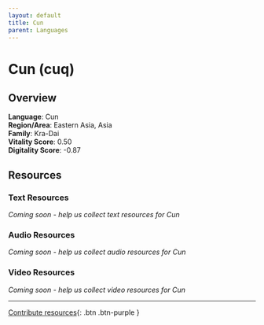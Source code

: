 ```yaml
---
layout: default
title: Cun
parent: Languages
---
```


# Cun (cuq)

## Overview

**Language**: Cun  
**Region/Area**: Eastern Asia, Asia  
**Family**: Kra-Dai  
**Vitality Score**: 0.50  
**Digitality Score**: -0.87  

## Resources

### Text Resources
*Coming soon - help us collect text resources for Cun*

### Audio Resources
*Coming soon - help us collect audio resources for Cun*

### Video Resources
*Coming soon - help us collect video resources for Cun*

---

[Contribute resources](https://fairtrain.github.io/){: .btn .btn-purple }
